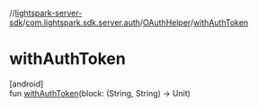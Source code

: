 //[lightspark-server-sdk](../../../index.md)/[com.lightspark.sdk.server.auth](../index.md)/[OAuthHelper](index.md)/[withAuthToken](with-auth-token.md)

# withAuthToken

[android]\
fun [withAuthToken](with-auth-token.md)(block: (String, String) -&gt; Unit)
